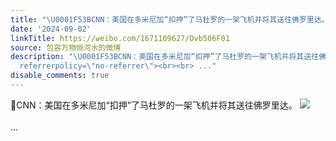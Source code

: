 ```yaml
---
title: "\U0001F53BCNN：美国在多米尼加“扣押”了马杜罗的一架飞机并将其送往佛罗里达。 [图片]"
date: '2024-09-02'
linkTitle: https://weibo.com/1671109627/Ovb506F01
source: 包容万物恒河水的微博
description: "\U0001F53BCNN：美国在多米尼加“扣押”了马杜罗的一架飞机并将其送往佛罗里达。 <img style=\"\" src=\"https://tvax4.sinaimg.cn/large/639b1bfbly1ht9tadtf7sj20zk0rj11e.jpg\"
  referrerpolicy=\"no-referrer\"><br><br> ..."
disable_comments: true
---
```

🔻CNN：美国在多米尼加“扣押”了马杜罗的一架飞机并将其送往佛罗里达。 <img style="" src="https://tvax4.sinaimg.cn/large/639b1bfbly1ht9tadtf7sj20zk0rj11e.jpg" referrerpolicy="no-referrer"><br><br> ...